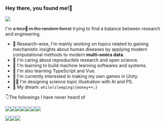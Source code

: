 ###  Hey there, you found me!👋

[![](http://test-123-imagebed.oss-cn-beijing.aliyuncs.com/img/Blog-F0773A.svg)](http://sucx.tech)

I'm ~~a tree🌳 in the random forest~~ trying to find a balance between research and engineering.

- 🔬 Research-wise, I'm mainly working on topics related to gaining mechanistic insights about human diseases by applying modern computational methods to modern **multi-omics data**.
- 🎯 I'm caring about reproducible research and open science.
- 🚀 I'm learning to build machine learning softwares and systems.
- 🧐 I'm also learning TypeScript and Vue.
- 👾 I'm currently interested in making my own games in Unity.
- 👨‍🎨 I'm designing science topic illustration with Ai and PS.
- 🌭 My dream: `while(sleeping){money++;}`

👇The followings I have never heard of 

![](http://test-123-imagebed.oss-cn-beijing.aliyuncs.com/img/-Python-F9DC3E.svg)![](http://test-123-imagebed.oss-cn-beijing.aliyuncs.com/img/-R-0078D6.svg)![](https://img.shields.io/badge/Javascript-276DC3.svg?logo=javascript&style=flat)![](http://test-123-imagebed.oss-cn-beijing.aliyuncs.com/img/-CSS3-1572B6.svg)![](http://test-123-imagebed.oss-cn-beijing.aliyuncs.com/img/-HTML5-333.svg)![](http://test-123-imagebed.oss-cn-beijing.aliyuncs.com/img/-Vue-555.svg)![](http://test-123-imagebed.oss-cn-beijing.aliyuncs.com/img/-Cpp-000000.svg)

![](http://test-123-imagebed.oss-cn-beijing.aliyuncs.com/img/-Ubuntu-6F52B5.svg)![](http://test-123-imagebed.oss-cn-beijing.aliyuncs.com/img/-VSCODE-007ACC.svg)![](http://test-123-imagebed.oss-cn-beijing.aliyuncs.com/img/-Docker-EEE.svg)

